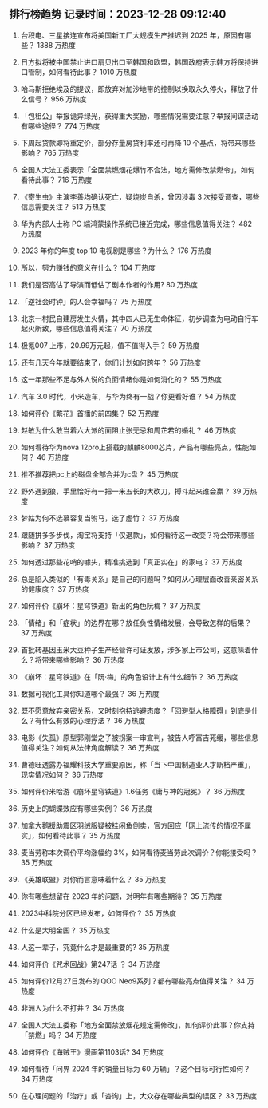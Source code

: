 
## 排行榜趋势 记录时间：2023-12-28 09:12:40
  
  1. 台积电、三星接连宣布将美国新工厂大规模生产推迟到 2025 年，原因有哪些？ 1388 万热度
    
  2. 日方拟将被中国禁止进口扇贝出口至韩国和欧盟，韩国政府表示韩方将保持进口管制，如何看待此事？ 1010 万热度
    
  3. 哈马斯拒绝埃及的提议，即放弃对加沙地带的控制以换取永久停火，释放了什么信号？ 956 万热度
    
  4. 「包租公」举报诡异绿光，获得重大奖励，哪些情况需要注意？举报间谍活动有哪些途径？ 774 万热度
    
  5. 下周起贷款即将重定价，部分存量房贷利率还可再降 10 个基点，将带来哪些影响？ 765 万热度
    
  6. 全国人大法工委表示「全面禁燃烟花爆竹不合法，地方需修改禁燃令」，如何看待此事？ 716 万热度
    
  7. 《寄生虫》主演李善均确认死亡，疑烧炭自杀，曾因涉毒 3 次接受调查，哪些信息需要关注？ 513 万热度
    
  8. 华为内部人士称 PC 端鸿蒙操作系统已接近完成，哪些信息值得关注？ 482 万热度
    
  9. 2023 年你的年度 top 10 电视剧是哪些？为什么？ 176 万热度
    
  10. 所以，努力赚钱的意义在什么？ 104 万热度
    
  11. 我们是否高估了导演而低估了剧本作者的作用? 80 万热度
    
  12. 「逆社会时钟」的人会幸福吗？ 75 万热度
    
  13. 北京一村民自建房发生火情，其中四人已无生命体征，初步调查为电动自行车起火所致，哪些信息值得关注？ 70 万热度
    
  14. 极氪007 上市，20.99万元起，值不值得入手？ 59 万热度
    
  15. 还有几天今年就要结束了，你们计划如何跨年？ 56 万热度
    
  16. 这一年那些不足与外人说的负面情绪你是如何消化的？ 55 万热度
    
  17. 汽车 3.0 时代，小米造车，与华为终有一战？你更看好谁？ 54 万热度
    
  18. 如何评价《繁花》首播的前四集？ 52 万热度
    
  19. 赵敏为什么敢当着六大派的面阻止张无忌和周芷若的婚礼？ 46 万热度
    
  20. 如何看待华为nova 12pro上搭载的麒麟8000芯片，产品有哪些亮点，性能如何？ 46 万热度
    
  21. 推不推荐把pc上的磁盘全部合并为c盘？ 45 万热度
    
  22. 野外遇到狼，手里恰好有一把一米五长的大砍刀，搏斗起来谁会赢？ 39 万热度
    
  23. 梦姑为何不选慕容复当驸马，选了虚竹？ 37 万热度
    
  24. 跟随拼多多步伐，淘宝将支持「仅退款」，如何看待这一改变？将会带来哪些影响？ 37 万热度
    
  25. 如何透过那些花哨的噱头，精准挑选到「真正实在」的家电？ 37 万热度
    
  26. 总是陷入类似的「有毒关系」是自己的问题吗？如何从心理层面改善亲密关系的健康度？ 37 万热度
    
  27. 如何评价《崩坏：星穹铁道》新出的角色阮梅？ 37 万热度
    
  28. 「情绪」和「症状」的边界在哪？放任负性情绪发展，会导致怎样的后果？ 37 万热度
    
  29. 首批转基因玉米大豆种子生产经营许可证发放，涉多家上市公司，这意味着什么？将带来哪些影响？ 36 万热度
    
  30. 《崩坏：星穹铁道》在「阮·梅」的角色设计上有什么细节？ 36 万热度
    
  31. 数据可视化工具你知道哪个最强？ 36 万热度
    
  32. 既不愿意放弃亲密关系，又时刻抱持逃避态度？「回避型人格障碍」到底是什么？有什么有效的心理疗法？ 36 万热度
    
  33. 电影《失孤》原型郭刚堂之子被拐案一审宣判，被告人呼富吉死缓，哪些信息值得关注？如何从法律角度解读？ 36 万热度
    
  34. 曹德旺透露办福耀科技大学重要原因，称「当下中国制造业人才断档严重」，现实情况如何？ 36 万热度
    
  35. 如何评价米哈游《崩坏星穹铁道》1.6任务《庸与神的冠冕》？ 36 万热度
    
  36. 历史上的蝴蝶效应有哪些实例？ 36 万热度
    
  37. 加拿大鹅援助震区羽绒服疑被挂闲鱼倒卖，官方回应「网上流传的情况不属实」，如何看待此事？ 35 万热度
    
  38. 麦当劳称本次调价平均涨幅约 3%，如何看待麦当劳此次调价？你能接受吗？ 35 万热度
    
  39. 《英雄联盟》对你而言意味着什么？ 35 万热度
    
  40. 你有哪些想留在 2023 年的问题，对明年有哪些期待？ 35 万热度
    
  41. 2023中科院分区已经发布，如何评价？ 35 万热度
    
  42. 什么是大明金国？ 35 万热度
    
  43. 人这一辈子，究竟什么才是最重要的? 35 万热度
    
  44. 如何评价《咒术回战》第247话 ？ 34 万热度
    
  45. 如何评价12月27日发布的iQOO Neo9系列？都有哪些亮点值得关注？ 34 万热度
    
  46. 非洲人为什么不打井？ 34 万热度
    
  47. 全国人大法工委称「地方全面禁放烟花规定需修改」，如何评价此事？你支持「禁燃」吗？ 34 万热度
    
  48. 如何评价《海贼王》漫画第1103话? 34 万热度
    
  49. 如何看待「问界 2024 年的销量目标为 60 万辆」？这个目标可行性如何？ 34 万热度
    
  50. 在心理问题的「治疗」或「咨询」上，大众存在哪些典型的误区？ 33 万热度
    